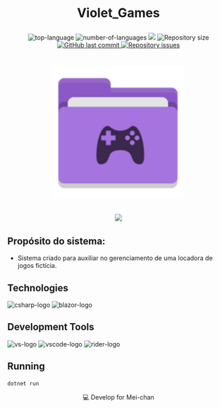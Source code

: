# <p align=center>Violet_Games</p>


<p align="center" display="inline-block">
  <img src="https://img.shields.io/github/languages/top/melissa-mfs/Violet_Games" alt="top-language"/>
  <img src="https://img.shields.io/github/languages/count/melissa-mfs/Violet_Games.svg" alt="number-of-languages"/>
  <a href="https://www.codacy.com/gh/melissa-mfs/Violet_Games/dashboard?utm_source=github.com&amp;utm_medium=referral&amp;utm_content=melissa-mfs/article-model&amp;utm_campaign=Badge_Grade"><img src="https://app.codacy.com/project/badge/Grade/a148a172d5b6471098a0f0166b08e542"/></a>
  <img alt="Repository size" src="https://img.shields.io/github/repo-size/melissa-mfs/Violet_Games.svg">
  <a href="https://github.com/melissa-mfs/Violet_Games/commits/master">
    <img alt="GitHub last commit" src="https://img.shields.io/github/last-commit/melissa-mfs/Violet_Games.svg">
  </a>

   <a href="https://github.com/melissa-mfs/Violet_Games">
    <img alt="Repository issues" src="https://img.shields.io/github/issues/melissa-mfs/Violet_Games.svg">
  </a>

# <p align=center><img src="/lib/img/icon.png" width=300></p>
<p align="center">
   <img src="http://img.shields.io/static/v1?label=STATUS&message=EM%20DESENVOLVIMENTO&color=RED&style=for-the-badge"/>
</p>

## Propósito do sistema:
 - Sistema criado para auxiliar no gerenciamento de uma locadora de jogos fictícia.
 
 ## Technologies

<p display="inline-block">
  <img width="48" src="https://www.freeiconspng.com/uploads/c-logo-icon-18.png" alt="csharp-logo"/>
  <img width="48" src="https://upload.wikimedia.org/wikipedia/commons/d/d0/Blazor.png" alt="blazor-logo"/>
</p>
                                                                                                  
## Development Tools

<p display="inline-block">
  <img width="48" src="https://static.wikia.nocookie.net/logopedia/images/e/ec/Microsoft_Visual_Studio_2022.svg" alt="vs-logo"/>
  <img width="48" src="https://upload.wikimedia.org/wikipedia/commons/thumb/9/9a/Visual_Studio_Code_1.35_icon.svg/2048px-Visual_Studio_Code_1.35_icon.svg.png" alt="vscode-logo"/>
  <img width="48" src="https://resources.jetbrains.com/storage/products/rider/img/meta/rider_logo_300x300.png" alt="rider-logo"/>
</p>

## Running

```console
dotnet run
```

<p align=center>💻 Develop for Mei-chan</p>


